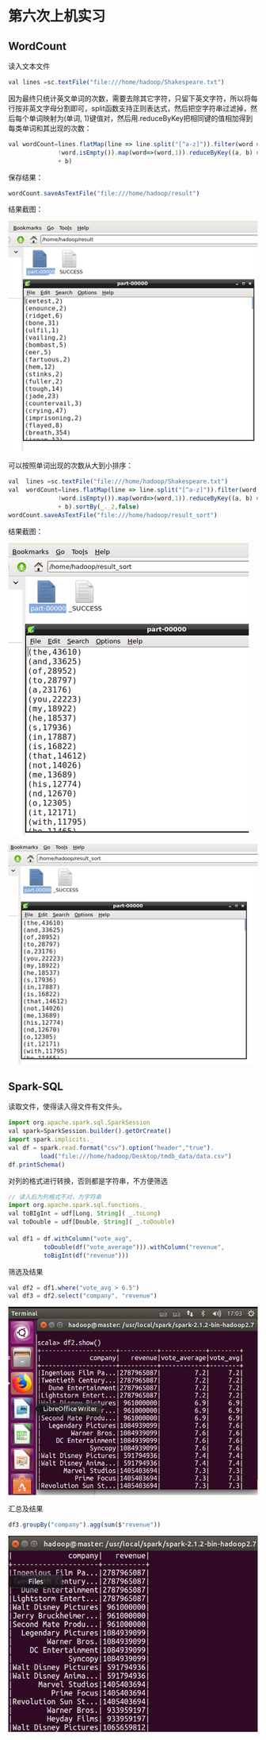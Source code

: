 # 第六次上机实习

## WordCount

读入文本文件

```js
val lines =sc.textFile("file:///home/hadoop/Shakespeare.txt")
```

因为最终只统计英文单词的次数，需要去除其它字符，只留下英文字符，所以将每行按非英文字母分割即可，split函数支持正则表达式，然后把空字符串过滤掉，然后每个单词映射为(单词, 1)键值对，然后用.reduceByKey把相同键的值相加得到每类单词和其出现的次数：

```js
val wordCount=lines.flatMap(line => line.split("[^a-z]")).filter(word =>
              !word.isEmpty()).map(word=>(word,1)).reduceByKey((a, b) => a
              + b)
```

保存结果：

```js
wordCount.saveAsTextFile("file:///home/hadoop/result")
```

结果截图：

![结果一](结果一.png)

可以按照单词出现的次数从大到小排序：

```js
val  lines =sc.textFile("file:///home/hadoop/Shakespeare.txt")
val  wordCount=lines.flatMap(line => line.split("[^a-z]")).filter(word =>
              !word.isEmpty()).map(word=>(word,1)).reduceByKey((a, b) => a
              + b).sortBy(_._2,false)
wordCount.saveAsTextFile("file:///home/hadoop/result_sort")
```

结果截图：

![结果二](结果二.png)

![结果三](结果三.png)

## Spark-SQL

读取文件，使得读入得文件有文件头。

```js
import org.apache.spark.sql.SparkSession
val spark=SparkSession.builder().getOrCreate()
import spark.implicits._
val df = spark.read.format("csv").option("header","true").
         load("file:///home/hadoop/Desktop/tmdb_data/data.csv")
df.printSchema()
```

对列的格式进行转换，否则都是字符串，不方便筛选

```js
// 读入后为列格式不对，为字符串
import org.apache.spark.sql.functions._
val toBIgInt = udf[Long, String]( _.toLong)
val toDouble = udf[Double, String]( _.toDouble)

val df1 = df.withColumn("vote_avg",
          toDouble(df("vote_average"))).withColumn("revenue",
          toBigInt(df("revenue")))
```

筛选及结果

```js
val df2 = df1.where("vote_avg > 6.5")
val df3 = df2.select("company", "revenue")
```

![筛选](筛选.png)

汇总及结果

```js
df3.groupBy("company").agg(sum($"revenue"))
```

![汇总](汇总.png)

